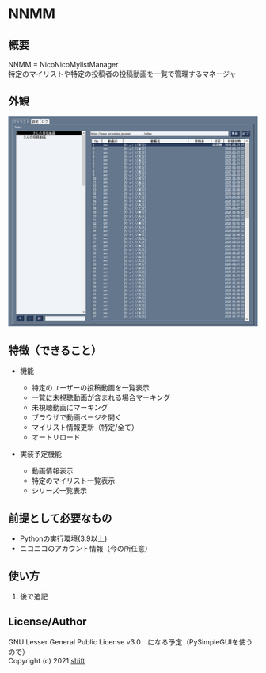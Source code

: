 # NNMM


## 概要
NNMM = NicoNicoMylistManager  
特定のマイリストや特定の投稿者の投稿動画を一覧で管理するマネージャ


## 外観
![外観](./image/外観.png)


## 特徴（できること）
- 機能
    - 特定のユーザーの投稿動画を一覧表示
    - 一覧に未視聴動画が含まれる場合マーキング
    - 未視聴動画にマーキング
    - ブラウザで動画ページを開く
    - マイリスト情報更新（特定/全て）
    - オートリロード

- 実装予定機能
    - 動画情報表示
    - 特定のマイリスト一覧表示
    - シリーズ一覧表示

## 前提として必要なもの
- Pythonの実行環境(3.9以上)
- ニコニコのアカウント情報（今の所任意）


## 使い方
1. 後で追記


## License/Author
GNU Lesser General Public License v3.0　になる予定（PySimpleGUIを使うので）  
Copyright (c) 2021 [shift](https://twitter.com/_shift4869)  


